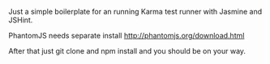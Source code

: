 Just a simple boilerplate for an running Karma test runner with Jasmine and JSHint.

PhantomJS needs separate install http://phantomjs.org/download.html

After that just git clone and npm install and you should be on your way.